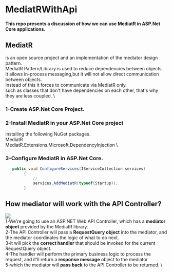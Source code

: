 # MediatRWithApi
**This repo presents a discussion of how we can use MediatR in ASP.Net Core applications.** 

## MediatR
is an open source project and an implementation of the mediator design pattern. \
MediatR Pattern/Library is used to reduce dependencies between objects.\
It allows in-process messaging,but it will not allow direct communication between objects. \
Instead of this it forces to communicate via MediatR only. \
such as classes that don't have dependencies on each other, that's why they are less coupled. \


### 1-Create ASP.Net Core Project.
### 2-Install MediatR in your ASP.Net Core project
installing the following NuGet packages. \
MediatR \
MediatR.Extensions.Microsoft.DependencyInjection \
### 3-Configure MediatR in ASP.Net Core.
```c#
   public void ConfigureServices(IServiceCollection services)
        {
            //
            services.AddMediatR(typeof(Startup));
        }
```
## How mediator will work with the API Controller?
<img src="https://user-images.githubusercontent.com/18700494/109400136-aa366180-794f-11eb-9ce8-51ca5abe6c77.png" /> \
1-We're going to use an ASP.NET Web API Controller, which has a **mediator object** provided by the MediatR library.  \
2-The API Controller will pass a **RequestQuery object** into the mediator, and the mediator coordinates the logic of what to do next.  \
3-it will pick the **correct handler** that should be invoked for the current RequestQuery object.  \
4-The handler will perform the primary business logic to process the request, and it'll return a **response message** object to the mediator  \
5-which the mediator will **pass back** to the API Controller to be returned.  \

